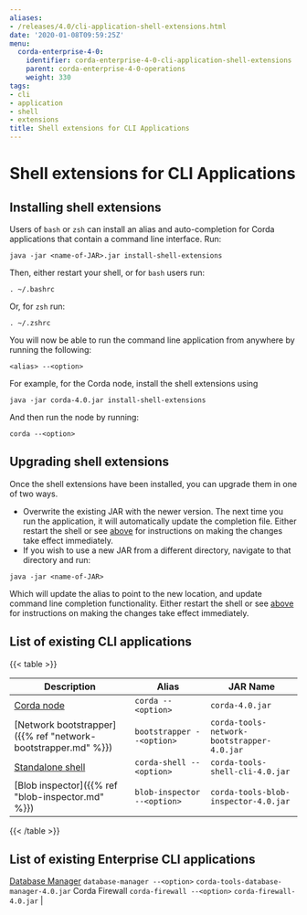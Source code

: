 ```yaml
---
aliases:
- /releases/4.0/cli-application-shell-extensions.html
date: '2020-01-08T09:59:25Z'
menu:
  corda-enterprise-4-0:
    identifier: corda-enterprise-4-0-cli-application-shell-extensions
    parent: corda-enterprise-4-0-operations
    weight: 330
tags:
- cli
- application
- shell
- extensions
title: Shell extensions for CLI Applications
---
```



# Shell extensions for CLI Applications



## Installing shell extensions

Users of `bash` or `zsh` can install an alias and auto-completion for Corda applications that contain a command line interface. Run:

```shell
java -jar <name-of-JAR>.jar install-shell-extensions
```

Then, either restart your shell, or for `bash` users run:

```shell
. ~/.bashrc
```

Or, for `zsh` run:

```shell
. ~/.zshrc
```

You will now be able to run the command line application from anywhere by running the following:

```shell
<alias> --<option>
```

For example, for the Corda node, install the shell extensions using

```shell
java -jar corda-4.0.jar install-shell-extensions
```

And then run the node by running:

```shell
corda --<option>
```


## Upgrading shell extensions

Once the shell extensions have been installed, you can upgrade them in one of two ways.


* Overwrite the existing JAR with the newer version. The next time you run the application, it will automatically update
the completion file. Either restart the shell or see [above](#installing-shell-extensions) for instructions
on making the changes take effect immediately.
* If you wish to use a new JAR from a different directory, navigate to that directory and run:

```shell
java -jar <name-of-JAR>
```

Which will update the alias to point to the new location, and update command line completion functionality. Either
restart the shell or see [above](#installing-shell-extensions) for instructions on making the changes take effect immediately.


## List of existing CLI applications


{{< table >}}

|Description|Alias|JAR Name|
|---------------------------------------------------------|------------------------------|----------------------------------------------------------|
|[Corda node](running-a-node.md#starting-an-individual-corda-node)|`corda --<option>`|`corda-4.0.jar`|
|[Network bootstrapper]({{% ref "network-bootstrapper.md" %}})|`bootstrapper --<option>`|`corda-tools-network-bootstrapper-4.0.jar`|
|[Standalone shell](shell.md#standalone-shell)|`corda-shell --<option>`|`corda-tools-shell-cli-4.0.jar`|
|[Blob inspector]({{% ref "blob-inspector.md" %}})|`blob-inspector --<option>`|`corda-tools-blob-inspector-4.0.jar`|

{{< /table >}}


## List of existing Enterprise CLI applications

[Database Manager](database-management.md)                `database-manager --<option>`  `corda-tools-database-manager-4.0.jar`
Corda Firewall          `corda-firewall --<option>`    `corda-firewall-4.0.jar`                                 |

